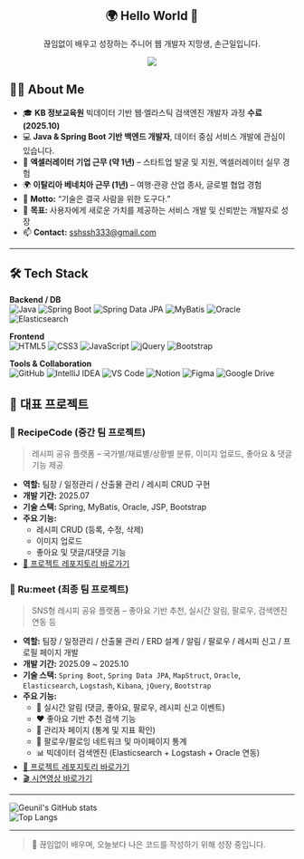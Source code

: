 <div align="center">
  <h2>🌍 Hello World 👋</h2>
  <p>끊임없이 배우고 성장하는 주니어 웹 개발자 지망생, 손근일입니다.</p>
<img src="https://capsule-render.vercel.app/api?type=soft&color=gradient&customColorList=F4ECE6,FFFFFF,C9A27D&height=120&section=header&text=Ru:meet&desc=RecipeCode%20Final%20Project&descAlignY=70&fontColor=2E2E2E&fontSize=38&animation=fadeIn" />
</div>

## 👨‍💻 About Me  

- 🎓 **KB 정보교육원** 빅데이터 기반 웹·엘라스틱 검색엔진 개발자 과정 **수료 (2025.10)**  
- 💻 **Java & Spring Boot 기반 백엔드 개발자**, 데이터 중심 서비스 개발에 관심이 있습니다.  
- 💼 **엑셀러레이터 기업 근무 (약 1년)** – 스타트업 발굴 및 지원, 엑셀러레이터 실무 경험  
- 🌍 **이탈리아 베네치아 근무 (1년)** – 여행·관광 산업 종사, 글로벌 협업 경험  
- 🧭 **Motto:** “기술은 결국 사람을 위한 도구다.”  
- 🎯 **목표:** 사용자에게 새로운 가치를 제공하는 서비스 개발 및 신뢰받는 개발자로 성장  
- 📫 **Contact:** sshssh333@gmail.com


---

## 🛠 Tech Stack  

**Backend / DB**  
![Java](https://img.shields.io/badge/Java-007396?style=for-the-badge&logo=java&logoColor=white)
![Spring Boot](https://img.shields.io/badge/Spring%20Boot-6DB33F?style=for-the-badge&logo=springboot&logoColor=white)
![Spring Data JPA](https://img.shields.io/badge/JPA-59666C?style=for-the-badge&logo=hibernate&logoColor=white)
![MyBatis](https://img.shields.io/badge/MyBatis-FF5A00?style=for-the-badge)
![Oracle](https://img.shields.io/badge/Oracle-F80000?style=for-the-badge&logo=oracle&logoColor=white)
![Elasticsearch](https://img.shields.io/badge/Elasticsearch-005571?style=for-the-badge&logo=elasticsearch)

**Frontend**  
![HTML5](https://img.shields.io/badge/HTML5-E34F26?style=for-the-badge&logo=html5&logoColor=white)
![CSS3](https://img.shields.io/badge/CSS3-1572B6?style=for-the-badge&logo=css3&logoColor=white)
![JavaScript](https://img.shields.io/badge/JavaScript-F7DF1E?style=for-the-badge&logo=javascript&logoColor=black)
![jQuery](https://img.shields.io/badge/jQuery-0769AD?style=for-the-badge&logo=jquery&logoColor=white)
![Bootstrap](https://img.shields.io/badge/Bootstrap-7952B3?style=for-the-badge&logo=bootstrap&logoColor=white)

**Tools & Collaboration**  
![GitHub](https://img.shields.io/badge/GitHub-181717?style=for-the-badge&logo=github)
![IntelliJ IDEA](https://img.shields.io/badge/IntelliJ-000000?style=for-the-badge&logo=intellijidea)
![VS Code](https://img.shields.io/badge/VS%20Code-007ACC?style=for-the-badge&logo=visualstudiocode)
![Notion](https://img.shields.io/badge/Notion-000000?style=for-the-badge&logo=notion)
![Figma](https://img.shields.io/badge/Figma-F24E1E?style=for-the-badge&logo=figma)
![Google Drive](https://img.shields.io/badge/Google%20Drive-4285F4?style=for-the-badge&logo=googledrive)


## 📂 대표 프로젝트  

### 🍳 RecipeCode (중간 팀 프로젝트)  
> 레시피 공유 플랫폼 – 국가별/재료별/상황별 분류, 이미지 업로드, 좋아요 & 댓글 기능 제공  

- **역할:** 팀장 / 일정관리 / 산출물 관리 / 레시피 CRUD 구현  
- **개발 기간:** 2025.07  
- **기술 스택:** Spring, MyBatis, Oracle, JSP, Bootstrap  
- **주요 기능:**  
  - 레시피 CRUD (등록, 수정, 삭제)  
  - 이미지 업로드  
  - 좋아요 및 댓글/대댓글 기능  
- [🔗 프로젝트 레포지토리 바로가기](https://github.com/Geunil-Son/TeamProjet)


### 🌟 Ru:meet (최종 팀 프로젝트)  
> SNS형 레시피 공유 플랫폼 – 좋아요 기반 추천, 실시간 알림, 팔로우, 검색엔진 연동 등  

- **역할:** 팀장 / 일정관리 / 산출물 관리 / ERD 설계 / 알림 / 팔로우 / 레시피 신고 / 프로필 페이지 개발  
- **개발 기간:** 2025.09 ~ 2025.10  
- **기술 스택:** `Spring Boot`, `Spring Data JPA`, `MapStruct`, `Oracle`, `Elasticsearch`, `Logstash`, `Kibana`, `jQuery`, `Bootstrap`  
- **주요 기능:**  
  - 🔔 실시간 알림 (댓글, 좋아요, 팔로우, 레시피 신고 이벤트)  
  - ❤️ 좋아요 기반 추천 검색 기능  
  - 🧾 관리자 페이지 (통계 및 지표 확인)  
  - 👥 팔로우/팔로잉 네트워크 및 마이페이지 통계  
  - 📊 빅데이터 검색엔진 (Elasticsearch + Logstash + Oracle 연동)  
- [🔗 프로젝트 레포지토리 바로가기](https://github.com/Geunil-Son/RecipeCode_final)  
- [🎬 시연영상 바로가기](https://youtu.be/JlFuMDL2crc)

---

![Geunil's GitHub stats](https://github-readme-stats.vercel.app/api?username=Geunil-Son&show_icons=true&theme=radical)  
![Top Langs](https://github-readme-stats.vercel.app/api/top-langs/?username=Geunil-Son&layout=compact&theme=radical)  


---

> 🌱 끊임없이 배우며, 오늘보다 나은 코드를 작성하기 위해 성장 중입니다.

